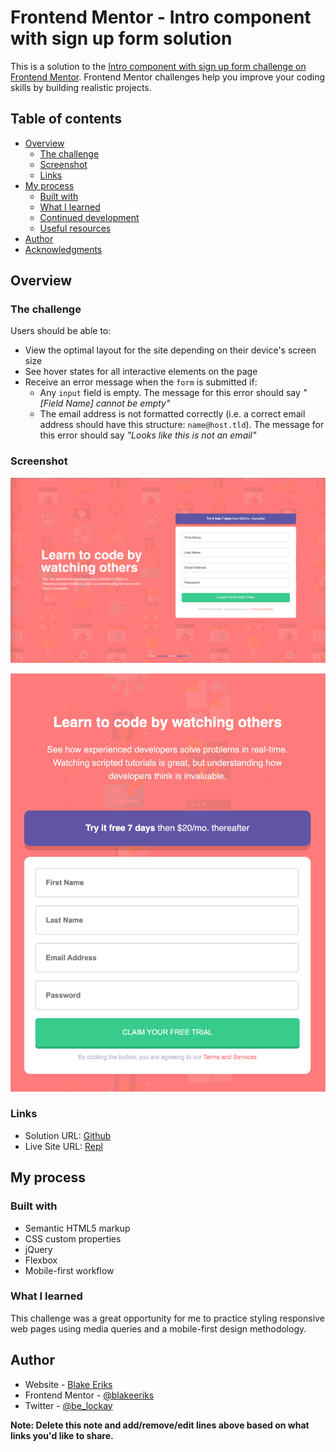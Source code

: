 # Frontend Mentor - Intro component with sign up form solution

This is a solution to the [Intro component with sign up form challenge on Frontend Mentor](https://www.frontendmentor.io/challenges/intro-component-with-signup-form-5cf91bd49edda32581d28fd1). Frontend Mentor challenges help you improve your coding skills by building realistic projects. 

## Table of contents

- [Overview](#overview)
  - [The challenge](#the-challenge)
  - [Screenshot](#screenshot)
  - [Links](#links)
- [My process](#my-process)
  - [Built with](#built-with)
  - [What I learned](#what-i-learned)
  - [Continued development](#continued-development)
  - [Useful resources](#useful-resources)
- [Author](#author)
- [Acknowledgments](#acknowledgments)

## Overview

### The challenge

Users should be able to:

- View the optimal layout for the site depending on their device's screen size
- See hover states for all interactive elements on the page
- Receive an error message when the `form` is submitted if:
  - Any `input` field is empty. The message for this error should say *"[Field Name] cannot be empty"*
  - The email address is not formatted correctly (i.e. a correct email address should have this structure: `name@host.tld`). The message for this error should say *"Looks like this is not an email"*

### Screenshot

![Screenshot](./screenshot.png)

![Screenshot](mobile-screenshot.png)

### Links

- Solution URL: [Github](https://github.com/BlakeEriks/frontend-mentor/tree/main/intro-component-with-signup-form-master)
- Live Site URL: [Repl](https://Frontend-Mentor-Intro-component.blakeeriks.repl.co)

## My process

### Built with

- Semantic HTML5 markup
- CSS custom properties
- jQuery
- Flexbox
- Mobile-first workflow

### What I learned

This challenge was a great opportunity for me to practice styling responsive web pages using media queries and a mobile-first design methodology.

## Author

- Website - [Blake Eriks](https://www.your-site.com)
- Frontend Mentor - [@blakeeriks](https://www.frontendmentor.io/profile/BlakeEriks)
- Twitter - [@be_lockay](https://twitter.com/be_lockay)

**Note: Delete this note and add/remove/edit lines above based on what links you'd like to share.**
